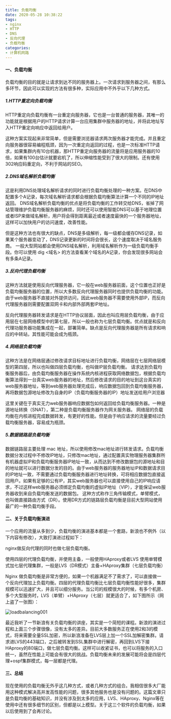 ```yaml
---
title: 负载均衡
date: 2020-05-28 10:38:22
tags:
- nginx
- HTTP
- DNS
- 反向代理
- 负载均衡
categories: 
- 计算机网路
---
```

#### 一、负载均衡
负载均衡的目的就是让请求到达不同的服务器上。一次请求到服务器之间，有那么多环节，因此可以实现的方法有很多种，实际应用中不外乎以下几种方式。
<!--more-->
##### 1.HTTP重定向负载均衡
HTTP重定向负载均衡有一台重定向服务器，它也是一台普通的服务器，其唯一的功能就是根据用户的HTTP请求计算一台应用集群中服务器的地址，并将此地址写入HTTP重定向响应中返回给用户。

这种方案实现起来非常简单，但是需要浏览器请求两次服务器才能完成。并且重定向服务器很容易编程瓶颈，因为一次重定向返回的过程，也是一次标准HTTP请求，如果集群内有10台机器，那HTTP重定向服务器的流量将是应用服务器的10倍，如果有100台估计就要宕机了，所以伸缩性能受到了很大的限制。还有使用302响应码重定向，不利于网站的SEO。

##### 2.DNS域名解析负载均衡
这是利用DNS处理域名解析请求的同时进行负载均衡处理的一种方案。在DNS中配置多个A记录，每次域名解析请求都会根据负载均衡算法计算一个不同的IP地址返回。
DNS域名解析负载均衡的优点是将负载均衡的工作转交给DNS，省掉了网站管理维护负载均衡服务器的麻烦，同时还可以使用智能DNS可以基于地理位置或者ISP来做域名解析，用户将会得到距离最近或者速度最快的一个服务器地址，这样可以加快用户的访问速度，改善性能。

但是这种方法也有很大的缺点，DNS是多级解析，每一级都会缓存DNS记录，如果某个服务器变动了，DNS记录更新的时间将会很长，这个速度取决于域名服务商。
一般大型网站都会使用DNS域名解析，利用域名解析作为一级负载均衡手段。你可以使用 dig <域名> 的方法查看某个域名的A记录，你会发现很多网站会有多条A记录。

##### 3.反向代理负载均衡
这种方法就是使用反向代理服务器，它一般在web服务器前面，这个位置也正好是负载均衡服务器的位置，所以大多数反向代理服务器同时也提供负载均衡的功能。
由于web服务器不直接对外提供访问，因此web服务器不需要使用外部IP，而反向代理服务器则需要配置双网卡和内部外部两套IP地址。

反向代理服务器转发请求是在HTTP协议层面，因此也叫应用层负载均衡，由于应用层在七层网络模型中的第七层，所以一般也称为七层负载均衡。优点就是和反向代理功服务器功能集成在一起，部署简单。缺点是反向代理服务器是所有请求和响应的中转站，其性能可能会成为瓶颈。

##### 4.网络层负载均衡
这种方法是在网络层通过修改请求目标地址进行负载均衡，网络层在七层网络层模型的第四层，所以也叫做四层负载均衡，也叫做IP层负载均衡。
请求达到负载均衡服务器后，由负载均衡服务器在操作系统内核进程获取网络数据包，根据负载均衡算法得到一台真实web服务器的地址，然后修改请求的目的地址到这台真实的web服务器地址，等到web服务器处理完成后，响应数据包回到负载均衡服务器，再将数据包源地址修改为自身的IP（负载均衡服务器的IP）地址发送给用户浏览器

这里关键在于真实无力web服务器响应数据包如何返回给负载均衡服务器。一种是源地址转换（SNAT），第二种是负载均衡服务器作为网关服务器。
网络层的负载均衡在内核进程完成数据转发，有更好的性能。但是由于响应请求的流量要经过负载均衡服务器，容易成为瓶颈。

##### 5.数据链路层负载均衡
数据链路层主要处理 mac 地址，所以使用修改mac地址进行转发请求。负载均衡数据分发过程中不修改IP地址，只修改mac地址，通过配置真实物理服务器集群所有机器虚拟IP和负载均衡服务器IP地址一致，从而达到不修改数据包的源地址和目的地址就可以进行数据分发的目的。由于web服务器的服务器地址IP和数据请求目的IP地址一致，不需要通过负载均衡服务器进行地址转换，可将相应数据包直接返回用户。如果有足够的公有IP，其实web服务器也可以直接使用自己的IP响应请求，不过这样web服务器必须绑定负载均衡的虚拟IP地址（VIP），才能保证web服务器收到来自负载均衡发送的数据包。
这种方式称作三角传输模式，单臂模式，也叫做直接路由方式（DR）。使用DR方式的链路层负载均衡是目前大型网站使用最广的一种负载均衡手段。

#### 二、关于负载均衡演进
一个应用的流量从多到少，负载均衡的演进基本都是一个套路，新浪也不例外（以下内容有修改），大致打演进过程如下：

nginx做反向代理的同时也做七层负载均衡。

使用四层的代理负载均衡，并使用主备，一般使用HAproxy或者LVS
使用单臂模式加七层代理集群，一般是LVS（DR模式）主备+HAproxy集群（七层负载均衡）

Nginx 做负载均衡是非常方便的，如果一个机器满足不了需求了，可以直接做一个反向代理加上负载均衡。四层的代理负载均衡比七层负载均衡性能好很多，集群规模可以迅速扩大，并且可以细分服务。当公司的规模很大的时候，有多个机房、多个大型服务时，LVS（单臂）+HAproxy（七层）就更适合了，如下图所示（网上盗了一张图）：

![loadbalancing001](http://alivnram-test.oss-cn-beijing.aliyuncs.com/alivnblog/loadbalancing001.jpg)

最近我听了一节新浪有关负载均衡的讲座，其实是一个简短的课程。新浪的演进过程和上面三个步骤很像，没有太多的差异。目前大多数服务正在使用2和3的模式，将来需要全量SSL加密，所以新浪准备在LVS层上加一个SSL加解密集群。请求进LVS的443端口，之后被转发到SSL集群中进行解密，再回到LVS下接HAproxy的80端口，做七层负载均衡。这样可以收紧证书，也可以将服务的入口统一，虽然在性能上可能会有很大的挑战。负载均衡未来的发展可能将会是四层代理+ospf集群模式，每一层都是代理。

#### 三、总结
现在使用的负载均衡无外乎这几种方式，或者几种方式的组合。我相信很多大厂能用这种模式解决高并发高性能的问题，很多其他服务也是没有问题的。这篇文章只是负载均衡的基础知识，并没有涉及到太多的应用，LVS、HAproxy、Nginx等在使用中还有很多细节的区别，但都是以上模型。关于这三个软件的负载均衡，如果以后使用到了会再讨论。